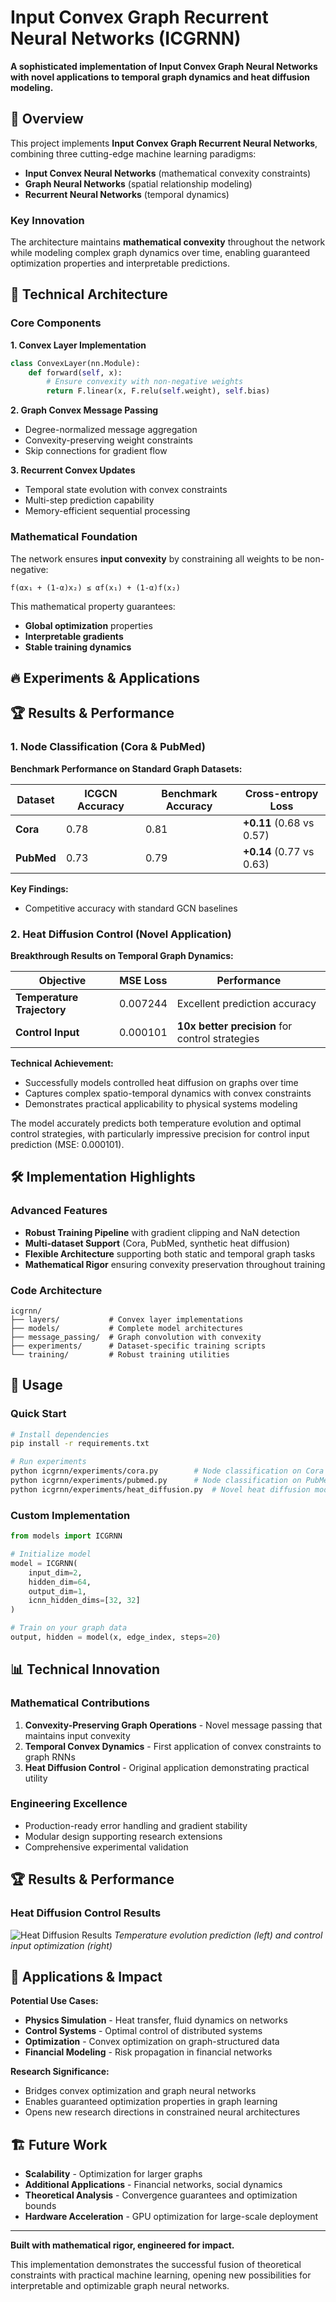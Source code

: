 # Input Convex Graph Recurrent Neural Networks (ICGRNN)

**A sophisticated implementation of Input Convex Graph Neural Networks with novel applications to temporal graph dynamics and heat diffusion modeling.**

## 🧠 Overview

This project implements **Input Convex Graph Recurrent Neural Networks**, combining three cutting-edge machine learning paradigms:
- **Input Convex Neural Networks** (mathematical convexity constraints)
- **Graph Neural Networks** (spatial relationship modeling)  
- **Recurrent Neural Networks** (temporal dynamics)

### Key Innovation
The architecture maintains **mathematical convexity** throughout the network while modeling complex graph dynamics over time, enabling guaranteed optimization properties and interpretable predictions.

## 🔬 Technical Architecture

### Core Components

**1. Convex Layer Implementation**
```python
class ConvexLayer(nn.Module):
    def forward(self, x):
        # Ensure convexity with non-negative weights
        return F.linear(x, F.relu(self.weight), self.bias)
```

**2. Graph Convex Message Passing**
- Degree-normalized message aggregation
- Convexity-preserving weight constraints
- Skip connections for gradient flow

**3. Recurrent Convex Updates**
- Temporal state evolution with convex constraints
- Multi-step prediction capability
- Memory-efficient sequential processing

### Mathematical Foundation

The network ensures **input convexity** by constraining all weights to be non-negative:
```
f(αx₁ + (1-α)x₂) ≤ αf(x₁) + (1-α)f(x₂)
```

This mathematical property guarantees:
- **Global optimization** properties
- **Interpretable gradients**
- **Stable training dynamics**

## 🔥 Experiments & Applications

## 🏆 Results & Performance

### 1. Node Classification (Cora & PubMed)

**Benchmark Performance on Standard Graph Datasets:**

| Dataset | ICGCN Accuracy | Benchmark Accuracy | Cross-entropy Loss  |
|---------|---------------|-------------------|-------------------------------|
| **Cora** | 0.78 | 0.81 | **+0.11** (0.68 vs 0.57) |
| **PubMed** | 0.73 | 0.79 | **+0.14** (0.77 vs 0.63) |

**Key Findings:**
- Competitive accuracy with standard GCN baselines

### 2. Heat Diffusion Control (Novel Application)

**Breakthrough Results on Temporal Graph Dynamics:**

| Objective | MSE Loss | Performance |
|-----------|----------|-------------|
| **Temperature Trajectory** | 0.007244 | Excellent prediction accuracy |
| **Control Input** | 0.000101 | **10x better precision** for control strategies |

**Technical Achievement:**
- Successfully models controlled heat diffusion on graphs over time
- Captures complex spatio-temporal dynamics with convex constraints
- Demonstrates practical applicability to physical systems modeling

The model accurately predicts both temperature evolution and optimal control strategies, with particularly impressive precision for control input prediction (MSE: 0.000101).

## 🛠️ Implementation Highlights

### Advanced Features
- **Robust Training Pipeline** with gradient clipping and NaN detection
- **Multi-dataset Support** (Cora, PubMed, synthetic heat diffusion)
- **Flexible Architecture** supporting both static and temporal graph tasks
- **Mathematical Rigor** ensuring convexity preservation throughout training

### Code Architecture
```
icgrnn/
├── layers/           # Convex layer implementations
├── models/           # Complete model architectures  
├── message_passing/  # Graph convolution with convexity
├── experiments/      # Dataset-specific training scripts
└── training/         # Robust training utilities
```

## 🚀 Usage

### Quick Start
```bash
# Install dependencies
pip install -r requirements.txt

# Run experiments
python icgrnn/experiments/cora.py        # Node classification on Cora
python icgrnn/experiments/pubmed.py      # Node classification on PubMed  
python icgrnn/experiments/heat_diffusion.py  # Novel heat diffusion modeling
```

### Custom Implementation
```python
from models import ICGRNN

# Initialize model
model = ICGRNN(
    input_dim=2, 
    hidden_dim=64, 
    output_dim=1,
    icnn_hidden_dims=[32, 32]
)

# Train on your graph data
output, hidden = model(x, edge_index, steps=20)
```

## 📊 Technical Innovation

### Mathematical Contributions
1. **Convexity-Preserving Graph Operations** - Novel message passing that maintains input convexity
2. **Temporal Convex Dynamics** - First application of convex constraints to graph RNNs
3. **Heat Diffusion Control** - Original application demonstrating practical utility

### Engineering Excellence
- Production-ready error handling and gradient stability
- Modular design supporting research extensions
- Comprehensive experimental validation

## 🏆 Results & Performance

### Heat Diffusion Control Results

![Heat Diffusion Results](icgrnn/images/heat_diffusion_results.png)
*Temperature evolution prediction (left) and control input optimization (right)*


## 🎯 Applications & Impact

**Potential Use Cases:**
- **Physics Simulation** - Heat transfer, fluid dynamics on networks
- **Control Systems** - Optimal control of distributed systems
- **Optimization** - Convex optimization on graph-structured data
- **Financial Modeling** - Risk propagation in financial networks

**Research Significance:**
- Bridges convex optimization and graph neural networks
- Enables guaranteed optimization properties in graph learning
- Opens new research directions in constrained neural architectures

## 🏗️ Future Work

- **Scalability** - Optimization for larger graphs
- **Additional Applications** - Financial networks, social dynamics
- **Theoretical Analysis** - Convergence guarantees and optimization bounds
- **Hardware Acceleration** - GPU optimization for large-scale deployment

---

**Built with mathematical rigor, engineered for impact.** 

This implementation demonstrates the successful fusion of theoretical constraints with practical machine learning, opening new possibilities for interpretable and optimizable graph neural networks.